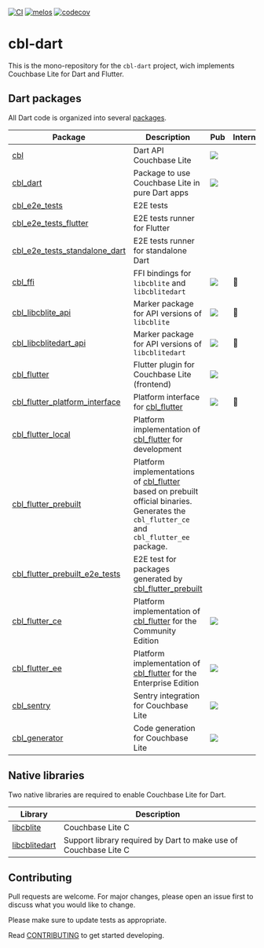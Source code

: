 [![CI](https://github.com/cbl-dart/cbl-dart/actions/workflows/ci.yaml/badge.svg)](https://github.com/cbl-dart/cbl-dart/actions/workflows/ci.yaml)
[![melos](https://img.shields.io/badge/maintained%20with-melos-f700ff.svg?style=flat-square)](https://github.com/invertase/melos)
[![codecov](https://codecov.io/gh/cbl-dart/cbl-dart/branch/main/graph/badge.svg?token=XNUVBY3Y39)](https://codecov.io/gh/cbl-dart/cbl-dart)

# cbl-dart

This is the mono-repository for the `cbl-dart` project, wich implements
Couchbase Lite for Dart and Flutter.

## Dart packages

All Dart code is organized into several [packages].

| Package                          | Description                                                                                                                                 | Pub                                                                                                   | Internal     |
| -------------------------------- | ------------------------------------------------------------------------------------------------------------------------------------------- | ----------------------------------------------------------------------------------------------------- | ------------ |
| [cbl]                            | Dart API Couchbase Lite                                                                                                                     | [![](https://badgen.net/pub/v/cbl)](https://pub.dev/packages/cbl)                                     |              |
| [cbl_dart]                       | Package to use Couchbase Lite in pure Dart apps                                                                                             | [![](https://badgen.net/pub/v/cbl_dart)](https://pub.dev/packages/cbl_dart)                           |              |
| [cbl_e2e_tests]                  | E2E tests                                                                                                                                   |                                                                                                       |              |
| [cbl_e2e_tests_flutter]          | E2E tests runner for Flutter                                                                                                                |                                                                                                       |              |
| [cbl_e2e_tests_standalone_dart]  | E2E tests runner for standalone Dart                                                                                                        |                                                                                                       |              |
| [cbl_ffi]                        | FFI bindings for `libcblite` and `libcblitedart`                                                                                            | [![](https://badgen.net/pub/v/cbl_ffi)](https://pub.dev/packages/cbl_ffi)                             | :red_circle: |
| [cbl_libcblite_api]              | Marker package for API versions of `libcblite`                                                                                              | [![](https://badgen.net/pub/v/cbl_libcblite_api)](https://pub.dev/packages/cbl_libcblite_api)         | :red_circle: |
| [cbl_libcblitedart_api]          | Marker package for API versions of `libcblitedart`                                                                                          | [![](https://badgen.net/pub/v/cbl_libcblitedart_api)](https://pub.dev/packages/cbl_libcblitedart_api) | :red_circle: |
| [cbl_flutter]                    | Flutter plugin for Couchbase Lite (frontend)                                                                                                | [![](https://badgen.net/pub/v/cbl_flutter)](https://pub.dev/packages/cbl_flutter)                     |              |
| [cbl_flutter_platform_interface] | Platform interface for [cbl_flutter]                                                                                                        | [![](https://badgen.net/pub/v/cbl_flutter)](https://pub.dev/packages/cbl_flutter_platform_interface)  | :red_circle: |
| [cbl_flutter_local]              | Platform implementation of [cbl_flutter] for development                                                                                    |                                                                                                       |              |
| [cbl_flutter_prebuilt]           | Platform implementations of [cbl_flutter] based on prebuilt official binaries. Generates the `cbl_flutter_ce` and `cbl_flutter_ee` package. |                                                                                                       |              |
| [cbl_flutter_prebuilt_e2e_tests] | E2E test for packages generated by [cbl_flutter_prebuilt]                                                                                   |                                                                                                       |              |
| [cbl_flutter_ce]                 | Platform implementation of [cbl_flutter] for the Community Edition                                                                          | [![](https://badgen.net/pub/v/cbl_flutter_ce)](https://pub.dev/packages/cbl_flutter_ce)               |              |
| [cbl_flutter_ee]                 | Platform implementation of [cbl_flutter] for the Enterprise Edition                                                                         | [![](https://badgen.net/pub/v/cbl_flutter_ee)](https://pub.dev/packages/cbl_flutter_ee)               |              |
| [cbl_sentry]                     | Sentry integration for Couchbase Lite                                                                                                       | [![](https://badgen.net/pub/v/cbl_sentry)](https://pub.dev/packages/cbl_sentry)                       |              |
| [cbl_generator]                  | Code generation for Couchbase Lite                                                                                                          | [![](https://badgen.net/pub/v/cbl_generator)](https://pub.dev/packages/cbl_generator)                 |              |

## Native libraries

Two native libraries are required to enable Couchbase Lite for Dart.

| Library         | Description                                                      |
| --------------- | ---------------------------------------------------------------- |
| [libcblite]     | Couchbase Lite C                                                 |
| [libcblitedart] | Support library required by Dart to make use of Couchbase Lite C |

## Contributing

Pull requests are welcome. For major changes, please open an issue first to
discuss what you would like to change.

Please make sure to update tests as appropriate.

Read [CONTRIBUTING] to get started developing.

[packages]: https://github.com/cbl-dart/cbl-dart/tree/main/packages
[cbl]: https://github.com/cbl-dart/cbl-dart/tree/main/packages/cbl
[cbl_dart]: https://github.com/cbl-dart/cbl-dart/tree/main/packages/cbl_dart
[cbl_e2e_tests]:
  https://github.com/cbl-dart/cbl-dart/tree/main/packages/cbl_e2e_tests
[cbl_e2e_tests_standalone_dart]:
  https://github.com/cbl-dart/cbl-dart/tree/main/packages/cbl_e2e_tests_standalone_dart
[cbl_e2e_tests_flutter]:
  https://github.com/cbl-dart/cbl-dart/tree/main/packages/cbl_e2e_tests_flutter
[cbl_ffi]: https://github.com/cbl-dart/cbl-dart/tree/main/packages/cbl_ffi
[cbl_libcblite_api]:
  https://github.com/cbl-dart/cbl-dart/tree/main/packages/cbl_libcblite_api
[cbl_libcblitedart_api]:
  https://github.com/cbl-dart/cbl-dart/tree/main/packages/cbl_libcblitedart_api
[cbl_flutter]:
  https://github.com/cbl-dart/cbl-dart/tree/main/packages/cbl_flutter
[cbl_flutter_platform_interface]:
  https://github.com/cbl-dart/cbl-dart/tree/main/packages/cbl_flutter_platform_interface
[cbl_flutter_local]:
  https://github.com/cbl-dart/cbl-dart/tree/main/packages/cbl_flutter_local
[cbl_flutter_prebuilt]:
  https://github.com/cbl-dart/cbl-dart/tree/main/packages/cbl_flutter_prebuilt
[cbl_flutter_prebuilt_e2e_tests]:
  https://github.com/cbl-dart/cbl-dart/tree/main/packages/cbl_flutter_prebuilt_e2e_tests
[cbl_flutter_ce]:
  https://github.com/cbl-dart/cbl-dart/tree/main/packages/cbl_flutter_ce
[cbl_flutter_ee]:
  https://github.com/cbl-dart/cbl-dart/tree/main/packages/cbl_flutter_ee
[cbl_sentry]: https://github.com/cbl-dart/cbl-dart/tree/main/packages/cbl_sentry
[cbl_generator]: https://github.com/cbl-dart/cbl-dart/tree/main/packages/cbl_generator
[libcblite]: https://github.com/couchbaselabs/couchbase-lite-C
[libcblitedart]:
  https://github.com/cbl-dart/cbl-dart/tree/main/native/couchbase-lite-dart
[contributing]: ./CONTRIBUTING.md
